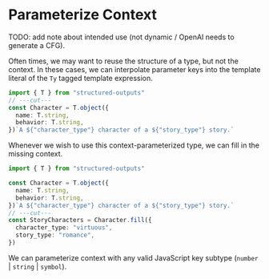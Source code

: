 # Parameterize Context

TODO: add note about intended use (not dynamic / OpenAI needs to generate a CFG).

Often times, we may want to reuse the structure of a type, but not the context. In these cases, we
can interpolate parameter keys into the template literal of the `Ty` tagged template expression.

```ts twoslash
import { T } from "structured-outputs"
// ---cut---
const Character = T.object({
  name: T.string,
  behavior: T.string,
})`A ${"character_type"} character of a ${"story_type"} story.`
```

Whenever we wish to use this context-parameterized type, we can fill in the missing context.

```ts twoslash
import { T } from "structured-outputs"

const Character = T.object({
  name: T.string,
  behavior: T.string,
})`A ${"character_type"} character of a ${"story_type"} story.`
// ---cut---
const StoryCharacters = Character.fill({
  character_type: "virtuous",
  story_type: "romance",
})
```

We can parameterize context with any valid JavaScript key subtype (`number` | `string` | `symbol`).

<!-- TODO: possibly uncomment/fix this once you hear back re.
https://github.com/shikijs/twoslash/issues/199.

Note that the parameter keys are represented within the type system so that we get completions from
the language server.

```ts twoslash
import { T } from "structured-outputs"

const Character = T.object({
  name: T.string,
  behavior: T.string,
})`A ${"character_type"} character of a ${"story_type"} story.`
// ---cut---
const StoryCharacters = Character.fill({
  // ^|
})
``` -->
